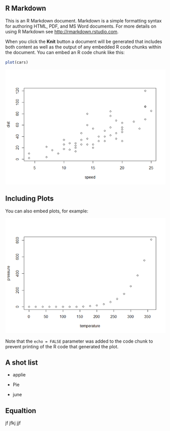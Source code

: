 R Markdown
----------

This is an R Markdown document. Markdown is a simple formatting syntax
for authoring HTML, PDF, and MS Word documents. For more details on
using R Markdown see
<a href="http://rmarkdown.rstudio.com" class="uri">http://rmarkdown.rstudio.com</a>.

When you click the **Knit** button a document will be generated that
includes both content as well as the output of any embedded R code
chunks within the document. You can embed an R code chunk like this:

``` r
plot(cars)
```

![](github_document_files/figure-markdown_github/cars-1.png)

Including Plots
---------------

You can also embed plots, for example:

![](github_document_files/figure-markdown_github/pressure-1.png)

Note that the `echo = FALSE` parameter was added to the code chunk to
prevent printing of the R code that generated the plot.

A shot list
-----------

-   applie

-   Pie

-   june

Equaltion
---------

jf jfkj jjf
